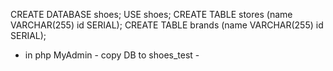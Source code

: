 CREATE DATABASE shoes;
USE shoes;
CREATE TABLE stores (name VARCHAR(255) id SERIAL);
CREATE TABLE brands (name VARCHAR(255) id SERIAL);
- in php MyAdmin - copy DB to shoes_test -  
